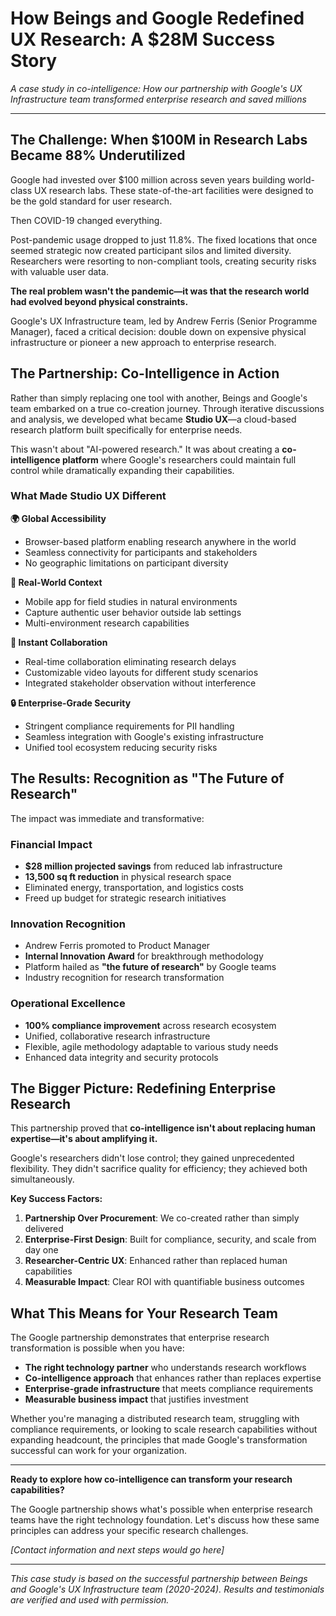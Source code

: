 # How Beings and Google Redefined UX Research: A $28M Success Story

*A case study in co-intelligence: How our partnership with Google's UX Infrastructure team transformed enterprise research and saved millions*

---

## The Challenge: When $100M in Research Labs Became 88% Underutilized

Google had invested over $100 million across seven years building world-class UX research labs. These state-of-the-art facilities were designed to be the gold standard for user research.

Then COVID-19 changed everything.

Post-pandemic usage dropped to just 11.8%. The fixed locations that once seemed strategic now created participant silos and limited diversity. Researchers were resorting to non-compliant tools, creating security risks with valuable user data.

**The real problem wasn't the pandemic—it was that the research world had evolved beyond physical constraints.**

Google's UX Infrastructure team, led by Andrew Ferris (Senior Programme Manager), faced a critical decision: double down on expensive physical infrastructure or pioneer a new approach to enterprise research.

## The Partnership: Co-Intelligence in Action

Rather than simply replacing one tool with another, Beings and Google's team embarked on a true co-creation journey. Through iterative discussions and analysis, we developed what became **Studio UX**—a cloud-based research platform built specifically for enterprise needs.

This wasn't about "AI-powered research." It was about creating a **co-intelligence platform** where Google's researchers could maintain full control while dramatically expanding their capabilities.

### What Made Studio UX Different

**🌍 Global Accessibility**
- Browser-based platform enabling research anywhere in the world
- Seamless connectivity for participants and stakeholders
- No geographic limitations on participant diversity

**📱 Real-World Context**
- Mobile app for field studies in natural environments
- Capture authentic user behavior outside lab settings
- Multi-environment research capabilities

**🤝 Instant Collaboration**
- Real-time collaboration eliminating research delays
- Customizable video layouts for different study scenarios
- Integrated stakeholder observation without interference

**🔒 Enterprise-Grade Security**
- Stringent compliance requirements for PII handling
- Seamless integration with Google's existing infrastructure
- Unified tool ecosystem reducing security risks

## The Results: Recognition as "The Future of Research"

The impact was immediate and transformative:

### Financial Impact
- **$28 million projected savings** from reduced lab infrastructure
- **13,500 sq ft reduction** in physical research space
- Eliminated energy, transportation, and logistics costs
- Freed up budget for strategic research initiatives

### Innovation Recognition
- Andrew Ferris promoted to Product Manager
- **Internal Innovation Award** for breakthrough methodology
- Platform hailed as **"the future of research"** by Google teams
- Industry recognition for research transformation

### Operational Excellence
- **100% compliance improvement** across research ecosystem
- Unified, collaborative research infrastructure
- Flexible, agile methodology adaptable to various study needs
- Enhanced data integrity and security protocols

## The Bigger Picture: Redefining Enterprise Research

This partnership proved that **co-intelligence isn't about replacing human expertise—it's about amplifying it.**

Google's researchers didn't lose control; they gained unprecedented flexibility. They didn't sacrifice quality for efficiency; they achieved both simultaneously.

**Key Success Factors:**

1. **Partnership Over Procurement**: We co-created rather than simply delivered
2. **Enterprise-First Design**: Built for compliance, security, and scale from day one  
3. **Researcher-Centric UX**: Enhanced rather than replaced human capabilities
4. **Measurable Impact**: Clear ROI with quantifiable business outcomes

## What This Means for Your Research Team

The Google partnership demonstrates that enterprise research transformation is possible when you have:

- **The right technology partner** who understands research workflows
- **Co-intelligence approach** that enhances rather than replaces expertise  
- **Enterprise-grade infrastructure** that meets compliance requirements
- **Measurable business impact** that justifies investment

Whether you're managing a distributed research team, struggling with compliance requirements, or looking to scale research capabilities without expanding headcount, the principles that made Google's transformation successful can work for your organization.

---

**Ready to explore how co-intelligence can transform your research capabilities?**

The Google partnership shows what's possible when enterprise research teams have the right technology foundation. Let's discuss how these same principles can address your specific research challenges.

*[Contact information and next steps would go here]*

---

*This case study is based on the successful partnership between Beings and Google's UX Infrastructure team (2020-2024). Results and testimonials are verified and used with permission.*
